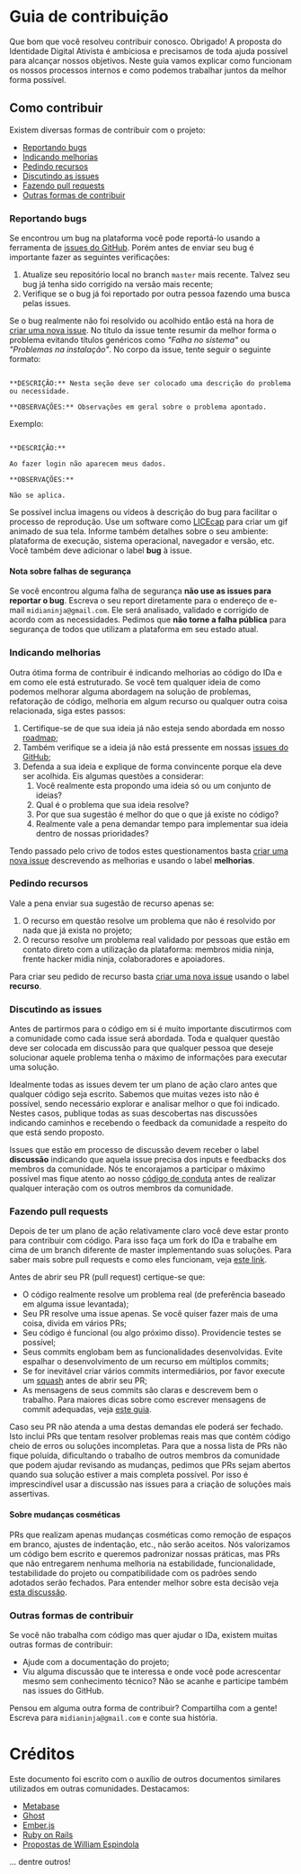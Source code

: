 # Guia de contribuição

Que bom que você resolveu contribuir conosco. Obrigado! A proposta do Identidade Digital Ativista é ambiciosa e precisamos de toda ajuda possível para alcançar nossos objetivos.
Neste guia vamos explicar como funcionam os nossos processos internos e como podemos trabalhar juntos da melhor forma possível.

## Como contribuir

Existem diversas formas de contribuir com o projeto:

- [Reportando bugs](#reportando-bugs)
- [Indicando melhorias](#indicando-melhorias)
- [Pedindo recursos](#pedindo-recursos)
- [Discutindo as issues](#discutindo-as-issues)
- [Fazendo pull requests](#fazendo-pull-requests)
- [Outras formas de contribuir](#outras-formas-de-contribuir)

### Reportando bugs

Se encontrou um bug na plataforma você pode reportá-lo usando a ferramenta de [issues do GitHub](https://github.com/midianinja/ida/issues). Porém antes de enviar seu bug é importante fazer as seguintes verificações:

1. Atualize seu repositório local no branch `master` mais recente. Talvez seu bug já tenha sido corrigido na versão mais recente;
2. Verifique se o bug já foi reportado por outra pessoa fazendo uma busca pelas issues.

Se o bug realmente não foi resolvido ou acolhido então está na hora de [criar uma nova issue](https://github.com/midianinja/ida/issues/new). No título da issue tente resumir da melhor forma o problema evitando títulos genéricos como *"Falha no sistema"* ou *"Problemas na instalação"*. No corpo da issue, tente seguir o seguinte formato:

```

**DESCRIÇÃO:** Nesta seção deve ser colocado uma descrição do problema ou necessidade.

**OBSERVAÇÕES:** Observações em geral sobre o problema apontado.
```

Exemplo:

```

**DESCRIÇÃO:**

Ao fazer login não aparecem meus dados.

**OBSERVAÇÕES:**

Não se aplica.

```

Se possível inclua imagens ou vídeos à descrição do bug para facilitar o processo de reprodução. Use um software como [LICEcap](https://www.cockos.com/licecap/) para criar um gif animado de sua tela. Informe também detalhes sobre o seu ambiente: plataforma de execução, sistema operacional, navegador e versão, etc. Você também deve adicionar o label **bug** à issue.

#### Nota sobre falhas de segurança

Se você encontrou alguma falha de segurança **não use as issues para reportar o bug**. Escreva o seu report diretamente para o endereço de e-mail `midianinja@gmail.com`. Ele será analisado, validado e corrigido de acordo com as necessidades. Pedimos que **não torne a falha pública** para segurança de todos que utilizam a plataforma em seu estado atual.

### Indicando melhorias

Outra ótima forma de contribuir é indicando melhorias ao código do IDa e em como ele está estruturado. Se você tem qualquer ideia de como podemos melhorar alguma abordagem na solução de problemas, refatoração de código, melhoria em algum recurso ou qualquer outra coisa relacionada, siga estes passos:

1. Certifique-se de que sua ideia já não esteja sendo abordada em nosso [roadmap](./README.md#roadmap-de-tecnologia);
2. Também verifique se a ideia já não está pressente em nossas [issues do GitHub](https://github.com/midianinja/ida/issues);
3. Defenda a sua ideia e explique de forma convincente porque ela deve ser acolhida. Eis algumas questões a considerar:
   1. Você realmente esta propondo uma ideia só ou um conjunto de ideias?
   2. Qual é o problema que sua ideia resolve?
   3. Por que sua sugestão é melhor do que o que já existe no código?
   4. Realmente vale a pena demandar tempo para implementar sua ideia dentro de
      nossas prioridades?

Tendo passado pelo crivo de todos estes questionamentos basta [criar uma nova issue](https://github.com/midianinja/ida/issues/new) descrevendo as melhorias e usando o label **melhorias**.

### Pedindo recursos

Vale a pena enviar sua sugestão de recurso apenas se:

1. O recurso em questão resolve um problema que não é resolvido por nada que já exista no projeto;
2. O recurso resolve um problema real validado por pessoas que estão em contato direto com a utilização da plataforma: membros midia ninja, frente hacker midia ninja, colaboradores e apoiadores.

Para criar seu pedido de recurso basta [criar uma nova issue](https://github.com/midianinja/ida/issues/new) usando o label **recurso**.

### Discutindo as issues

Antes de partirmos para o código em si é muito importante discutirmos com a comunidade como cada issue  será abordada. Toda e qualquer questão deve ser colocada em discussão para que qualquer pessoa que deseje solucionar aquele problema tenha o máximo de informações para executar uma solução.

Idealmente todas as issues devem ter um plano de ação claro antes que qualquer código seja escrito. Sabemos que muitas vezes isto não é possível, sendo necessário explorar e analisar melhor o que foi indicado. Nestes casos, publique todas as suas descobertas nas discussões indicando caminhos e recebendo o feedback da comunidade a respeito do que está sendo proposto.

Issues que estão em processo de discussão devem receber o label **discussão** indicando que aquela issue precisa dos inputs e feedbacks dos membros da comunidade. Nós te encorajamos a participar o máximo possível mas fique atento ao nosso [código de conduta](./CODE_OF_CONDUCT.md) antes de realizar qualquer interação com os outros membros da comunidade.

### Fazendo pull requests

Depois de ter um plano de ação relativamente claro você deve estar pronto para contribuir com código. Para isso faça um fork do IDa e trabalhe em cima de um branch diferente de master implementando suas soluções. Para saber mais sobre pull requests e como eles funcionam, veja [este link](https://help.github.com/articles/about-pull-requests/).

Antes de abrir seu PR (pull request) certique-se que:

- O código realmente resolve um problema real (de preferência baseado em alguma issue levantada);
- Seu PR resolve uma issue apenas. Se você quiser fazer mais de uma coisa, divida em vários PRs;
- Seu código é funcional (ou algo próximo disso). Providencie testes se possível;
- Seus commits englobam bem as funcionalidades desenvolvidas. Evite espalhar o desenvolvimento de um recurso em múltiplos commits;
- Se for inevitável criar vários commits intermediários, por favor execute um [squash](https://git-scm.com/book/pt-br/v1/Ferramentas-do-Git-Reescrevendo-o-Hist%C3%B3rico#Achatando-um-Commit) antes de abrir seu PR;
- As mensagens de seus commits são claras e descrevem bem o trabalho. Para maiores dicas sobre como escrever mensagens de commit adequadas, veja [este guia](https://chris.beams.io/posts/git-commit/).

Caso seu PR não atenda a uma destas demandas ele poderá ser fechado. Isto inclui PRs que tentam resolver problemas reais mas que contém código cheio de erros ou soluções incompletas. Para que a nossa lista de PRs não fique poluída, dificultando o trabalho de outros membros da comunidade que podem ajudar
revisando as mudanças, pedimos que PRs sejam abertos quando sua solução estiver a mais completa possível. Por isso é imprescindível usar a discussão nas issues para a criação de soluções mais assertivas.

#### Sobre mudanças cosméticas

PRs que realizam apenas mudanças cosméticas como remoção de espaços em branco, ajustes de indentação, etc., não serão aceitos. Nós valorizamos um código bem escrito e queremos padronizar nossas práticas, mas PRs que não entregarem nenhuma melhoria na estabilidade, funcionalidade, testabilidade do projeto ou compatibilidade com os padrões sendo adotados serão fechados. Para entender melhor sobre esta decisão veja [esta discussão](https://github.com/rails/rails/pull/13771#issuecomment-32746700).

### Outras formas de contribuir

Se você não trabalha com código mas quer ajudar o IDa, existem muitas outras formas de contribuir:

- Ajude com a documentação do projeto;
- Viu alguma discussão que te interessa e onde você pode acrescentar mesmo sem conhecimento técnico? Não se acanhe e participe também nas issues do GitHub.

Pensou em alguma outra forma de contribuir? Compartilha com a gente! Escreva para `midianinja@gmail.com` e conte sua história.

# Créditos

Este documento foi escrito com o auxílio de outros documentos similares utilizados em outras comunidades. Destacamos:

- [Metabase](https://github.com/metabase/metabase/blob/master/docs/contributing.md)
- [Ghost](https://docs.ghost.org/v1/docs/contributing)
- [Ember.js](https://github.com/emberjs/ember.js/blob/master/CONTRIBUTING.md)
- [Ruby on Rails](https://github.com/rails/rails/blob/master/CONTRIBUTING.md)
- [Propostas de William Espindola](https://github.com/portabilis/i-educar/issues/201)

... dentre outros!
